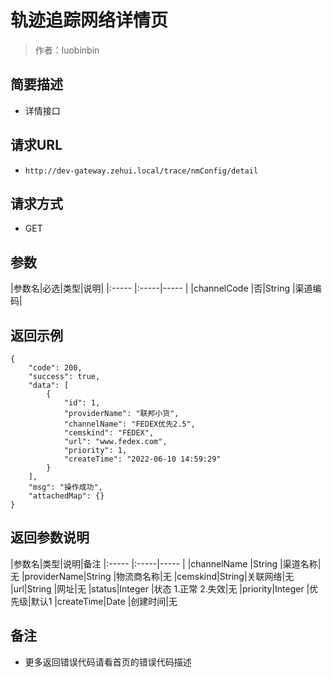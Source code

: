 # 轨迹追踪网络详情页

> 作者：luobinbin

## 简要描述

- 详情接口

## 请求URL
- `http://dev-gateway.zehui.local/trace/nmConfig/detail`
  
## 请求方式
- GET

## 参数

|参数名|必选|类型|说明|
|:-----  |:-----|-----                  |
|channelCode |否|String |渠道编码|

## 返回示例 

``` 
{
    "code": 200,
    "success": true,
    "data": [
        {
            "id": 1,
            "providerName": "联邦小货",
            "channelName": "FEDEX优先2.5",
            "cemskind": "FEDEX",
            "url": "www.fedex.com",
            "priority": 1,
            "createTime": "2022-06-10 14:59:29"
        }
    ],
    "msg": "操作成功",
    "attachedMap": {}
}
```

## 返回参数说明

|参数名|类型|说明|备注
|:-----  |:-----|-----                  |
|channelName |String   |渠道名称|无
|providerName|String   |物流商名称|无
|cemskind|String|关联网络|无
|url|String   |网址|无
|status|Integer   |状态 1.正常 2.失效|无
|priority|Integer   |优先级|默认1
|createTime|Date   |创建时间|无


## 备注 

- 更多返回错误代码请看首页的错误代码描述